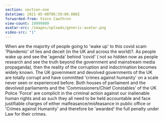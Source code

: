 ```yaml
---
section: section-one
datetime: 2021-05-08T06:59:00.000Z
forwarded-from: Vince Cawthron
view-count: 19999989
avatar-src: /images/uploads/generic-avatar.png
video-src: "1"
---
```

When are the majority of people going to 'wake up' to this covid scam 'Plandemic' of lies and deceit (in the UK and across the world)?. As people wake up and see the 'agenda' behind 'covid' ( not so hidden now as people research and see the truth beyond the government and mainstream media propaganda), then the reality of the corruption and indoctrination becomes widely known. The UK government and devolved governments of the UK are totally corrupt and have committed 'crimes against humanity' on a scale never seen or experienced before. Both houses of parliament and the devolved parliaments and the 'Commissioners/Chief Constables' of the UK Police 'Force' are complicit in the criminal action against our inalienable human rights and as such they all need to be held accountable and face justifiable charges of either malfeasance/misfeasance in public office or 'Crimes against Humanity' and therefore be 'awarded' the full penalty under Law for their crimes.
